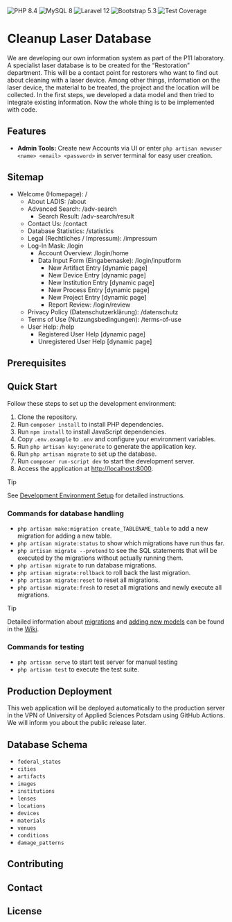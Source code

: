 ![PHP 8.4](https://img.shields.io/badge/php-8.4-blue?logo=php)
![MySQL 8](https://img.shields.io/badge/mysql-8.4-orange?logo=mysql&logoColor=white)
![Laravel 12](https://img.shields.io/badge/laravel-12-red?logo=laravel&style=flat)
![Bootstrap 5.3](https://img.shields.io/badge/bootstrap-5.3-563d7c?logo=bootstrap)
![Test Coverage](https://github.com/McNamara84/cleanup-laser-database/blob/image-data/coverage.svg?raw=true)

# Cleanup Laser Database

<!-- Add project description here -->

We are developing our own information system as part of the P11 laboratory. A specialist laser database is to be created for the “Restoration” department. This will be a contact point for restorers who want to find out about cleaning with a laser device. Among other things, information on the laser device, the material to be treated, the project and the location will be collected. In the first steps, we developed a data model and then tried to integrate existing information. Now the whole thing is to be implemented with code.

## Features

- **Admin Tools:** Create new Accounts via UI or enter `php artisan newuser <name> <email> <password>` in server terminal for easy user creation.

## Sitemap

- Welcome (Homepage): /
    - About LADIS: /about
    - Advanced Search: /adv-search
        - Search Result: /adv-search/result
    - Contact Us: /contact
    - Database Statistics: /statistics
    - Legal (Rechtliches / Impressum): /impressum
    - Log-In Mask: /login
        - Account Overview: /login/home 
        - Data Input Form (Eingabemaske): /login/inputform
            - New Artifact Entry [dynamic page]
            - New Device Entry [dynamic page]
            - New Institution Entry [dynamic page]
            - New Process Entry [dynamic page]
            - New Project Entry [dynamic page]
            - Report Review: /login/review
    - Privacy Policy (Datenschutzerklärung): /datenschutz
    - Terms of Use (Nutzungsbedingungen): /terms-of-use
    - User Help: /help
        - Registered User Help [dynamic page]
        - Unregistered User Help [dynamic page]

## Prerequisites

<!-- List dependencies and system requirements here -->

## Quick Start

Follow these steps to set up the development environment:

1. Clone the repository.
2. Run `composer install` to install PHP dependencies.
3. Run `npm install` to install JavaScript dependencies.
4. Copy `.env.example` to `.env` and configure your environment variables.
5. Run `php artisan key:generate` to generate the application key.
6. Run `php artisan migrate` to set up the database.
7. Run `composer run-script dev` to start the development server.
8. Access the application at [http://localhost:8000](http://localhost:8000).

> [!TIP]
> See [Development Environment Setup](https://github.com/McNamara84/cleanup-laser-database/wiki/Development-Environment-Setup) for detailed instructions.

### Commands for database handling

- `php artisan make:migration create_TABLENAME_table` to add a new migration for adding a new table.
- `php artisan migrate:status` to show which migrations have run thus far.
- `php artisan migrate --pretend` to see the SQL statements that will be executed by the migrations without actually running them.
- `php artisan migrate` to run database migrations.
- `php artisan migrate:rollback` to roll back the last migration.
- `php artisan migrate:reset` to reset all migrations.
- `php artisan migrate:fresh` to reset all migrations and newly execute all migrations.

> [!TIP]
> Detailed information about [migrations](https://github.com/McNamara84/cleanup-laser-database/wiki/Adding-a-new-table-with-a-new-migration) and [adding new models](https://github.com/McNamara84/cleanup-laser-database/wiki/Adding-new-models) can be found in the [Wiki](https://github.com/McNamara84/cleanup-laser-database/wiki).

### Commands for testing

- `php artisan serve` to start test server for manual testing
- `php artisan test` to execute the test suite.

## Production Deployment

This web application will be deployed automatically to the production server in the VPN of University of Applied Sciences Potsdam using GitHub Actions. We will inform you about the public release later.

## Database Schema

<!-- Introduction text for the db schema here -->

- `federal_states`
- `cities`
- `artifacts`
- `images`
- `institutions`
- `lenses`
- `locations`
- `devices`
- `materials`
- `venues`
- `conditions`
- `damage_patterns`

## Contributing

<!-- Summarized conributing guidelines here -->

## Contact

<!-- Add contact information -->

## License

<!-- Pick a license and explain and link it here -->
